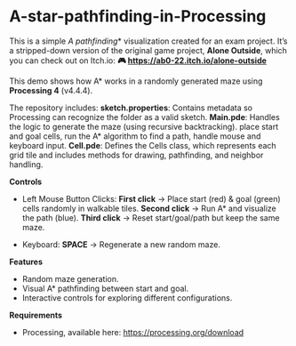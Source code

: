 # A-star-pathfinding-in-Processing

This is a simple **A* pathfinding** visualization created for an exam project. It’s a stripped-down version of the original game project, **Alone Outside**, which you can check out on Itch.io:
**🎮 https://ab0-22.itch.io/alone-outside**

This demo shows how A* works in a randomly generated maze using **Processing 4** (v4.4.4).

The repository includes:
**sketch.properties**: Contains metadata so Processing can recognize the folder as a valid sketch.
**Main.pde**: Handles the logic to generate the maze (using recursive backtracking). place start and goal cells, run the A* algorithm to find a path, handle mouse and keyboard input.
**Cell.pde**: Defines the Cells class, which represents each grid tile and includes methods for drawing, pathfinding, and neighbor handling.

**Controls**
- Left Mouse Button Clicks:
**First click** → Place start (red) & goal (green) cells randomly in walkable tiles.
**Second click** → Run A* and visualize the path (blue).
**Third click** → Reset start/goal/path but keep the same maze.
  
- Keyboard:
**SPACE** → Regenerate a new random maze.

**Features**
- Random maze generation.
- Visual A* pathfinding between start and goal.
- Interactive controls for exploring different configurations.

**Requirements**
- Processing, available here: https://processing.org/download
